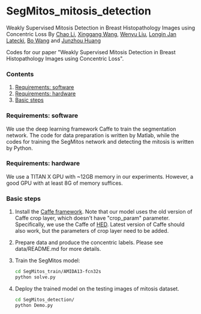 # SegMitos_mitosis_detection
Weakly Supervised Mitosis Detection in Breast Histopathology Images using Concentric Loss
By [Chao Li](https://chaoli977.weebly.com/), [Xinggang Wang](http://www.xinggangw.info/), [Wenyu Liu](http://mclab.eic.hust.edu.cn/MCWebDisplay/PersonDetails.aspx?Name=Wenyu%20Liu), [Longin Jan Latecki](https://cis.temple.edu/~latecki/), [Bo Wang](https://bowang87.weebly.com/) and [Junzhou Huang](http://ranger.uta.edu/~huang/)

Codes for our paper "Weakly Supervised Mitosis Detection in Breast Histopathology Images using Concentric Loss". 

    
### Contents
1. [Requirements: software](#requirements-software)
2. [Requirements: hardware](#requirements-hardware)
3. [Basic steps](#basic-steps)


### Requirements: software

We use the deep learning framework Caffe to train the segmentation network. 
The code for data preparation is written by Matlab, while the codes for training the SegMitos network and detecting the mitosis is written by Python.


### Requirements: hardware

We use a TITAN X GPU with ~12GB memory in our experiments. However, a good GPU with at least 8G of memory suffices.

### Basic steps

1. Install the [Caffe framework](http://caffe.berkeleyvision.org/). Note that our model uses the old version of Caffe crop layer, which doesn't have "crop_param" parameter. Specifically, we use the Caffe of [HED](https://github.com/s9xie/hed). Latest version of Caffe should also work, but the parameters of crop layer need to be added.

2. Prepare data and produce the concentric labels. Please see data/README.md for more details.

2. Train the SegMitos model: 
   ```bash
   cd SegMitos_train/AMIDA13-fcn32s
   python solve.py
   ```
3. Deploy the trained model on the testing images of mitosis dataset.
   
   ```bash
   cd SegMitos_detection/
   python Demo.py
   ```


